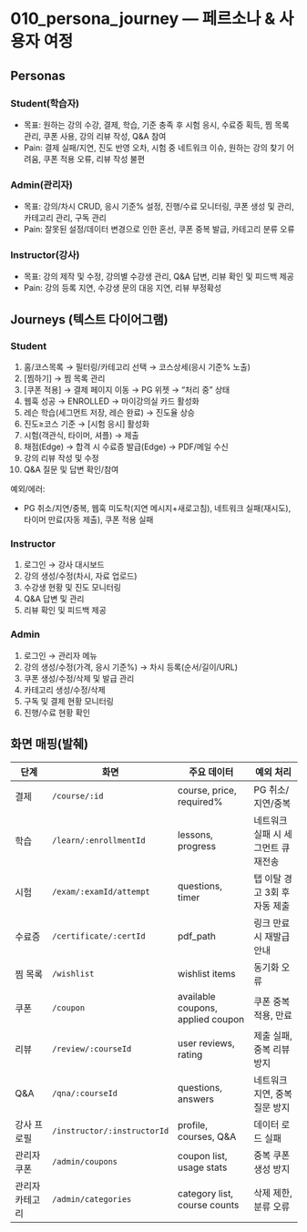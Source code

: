 # 010_persona_journey — 페르소나 & 사용자 여정

## Personas
### Student(학습자)
- 목표: 원하는 강의 수강, 결제, 학습, 기준 충족 후 시험 응시, 수료증 획득, 찜 목록 관리, 쿠폰 사용, 강의 리뷰 작성, Q&A 참여
- Pain: 결제 실패/지연, 진도 반영 오차, 시험 중 네트워크 이슈, 원하는 강의 찾기 어려움, 쿠폰 적용 오류, 리뷰 작성 불편

### Admin(관리자)
- 목표: 강의/차시 CRUD, 응시 기준% 설정, 진행/수료 모니터링, 쿠폰 생성 및 관리, 카테고리 관리, 구독 관리
- Pain: 잘못된 설정/데이터 변경으로 인한 혼선, 쿠폰 중복 발급, 카테고리 분류 오류

### Instructor(강사)
- 목표: 강의 제작 및 수정, 강의별 수강생 관리, Q&A 답변, 리뷰 확인 및 피드백 제공
- Pain: 강의 등록 지연, 수강생 문의 대응 지연, 리뷰 부정확성

## Journeys (텍스트 다이어그램)

### Student
1) 홈/코스목록 → 필터링/카테고리 선택 → 코스상세(응시 기준% 노출)
2) [찜하기] → 찜 목록 관리
3) [쿠폰 적용] → 결제 페이지 이동 → PG 위젯 → “처리 중” 상태
4) 웹훅 성공 → ENROLLED → 마이강의실 카드 활성화
5) 레슨 학습(세그먼트 저장, 레슨 완료) → 진도율 상승
6) 진도≥코스 기준 → [시험 응시] 활성화
7) 시험(객관식, 타이머, 셔플) → 제출
8) 채점(Edge) → 합격 시 수료증 발급(Edge) → PDF/메일 수신
9) 강의 리뷰 작성 및 수정
10) Q&A 질문 및 답변 확인/참여

예외/에러:
- PG 취소/지연/중복, 웹훅 미도착(지연 메시지+새로고침), 네트워크 실패(재시도), 타이머 만료(자동 제출), 쿠폰 적용 실패

### Instructor
1) 로그인 → 강사 대시보드
2) 강의 생성/수정(차시, 자료 업로드)
3) 수강생 현황 및 진도 모니터링
4) Q&A 답변 및 관리
5) 리뷰 확인 및 피드백 제공

### Admin
1) 로그인 → 관리자 메뉴
2) 강의 생성/수정(가격, 응시 기준%) → 차시 등록(순서/길이/URL)
3) 쿠폰 생성/수정/삭제 및 발급 관리
4) 카테고리 생성/수정/삭제
5) 구독 및 결제 현황 모니터링
6) 진행/수료 현황 확인

## 화면 매핑(발췌)

단계 | 화면 | 주요 데이터 | 예외 처리
---|---|---|---
결제 | `/course/:id` | course, price, required% | PG 취소/지연/중복
학습 | `/learn/:enrollmentId` | lessons, progress | 네트워크 실패 시 세그먼트 큐 재전송
시험 | `/exam/:examId/attempt` | questions, timer | 탭 이탈 경고 3회 후 자동 제출
수료증 | `/certificate/:certId` | pdf_path | 링크 만료 시 재발급 안내
찜 목록 | `/wishlist` | wishlist items | 동기화 오류
쿠폰 | `/coupon` | available coupons, applied coupon | 쿠폰 중복 적용, 만료
리뷰 | `/review/:courseId` | user reviews, rating | 제출 실패, 중복 리뷰 방지
Q&A | `/qna/:courseId` | questions, answers | 네트워크 지연, 중복 질문 방지
강사 프로필 | `/instructor/:instructorId` | profile, courses, Q&A | 데이터 로드 실패
관리자 쿠폰 | `/admin/coupons` | coupon list, usage stats | 중복 쿠폰 생성 방지
관리자 카테고리 | `/admin/categories` | category list, course counts | 삭제 제한, 분류 오류
